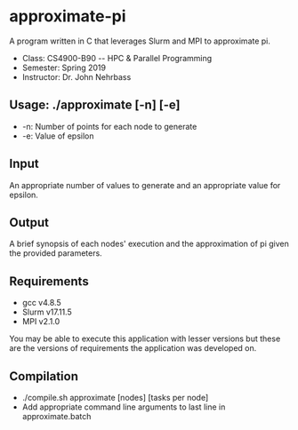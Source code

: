 # approximate-pi
A program written in C that leverages Slurm and MPI to approximate pi. 

- Class: CS4900-B90 -- HPC & Parallel Programming
- Semester: Spring 2019
- Instructor: Dr. John Nehrbass

## Usage: ./approximate [-n] [-e]
* -n: Number of points for each node to generate 
* -e: Value of epsilon 

## Input
An appropriate number of values to generate and an appropriate value for epsilon.

## Output
A brief synopsis of each nodes' execution and the approximation of pi given the provided parameters.

## Requirements
- gcc v4.8.5
- Slurm v17.11.5
- MPI v2.1.0

You may be able to execute this application with lesser versions but these are the versions of requirements the application was developed on.

## Compilation
- ./compile.sh approximate [nodes] [tasks per node]
- Add appropriate command line arguments to last line in approximate.batch
